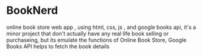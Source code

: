# BookNerd
 online book store web app , using html, css, js , and google books api, it's a minor project that don't actually have any real life book selling or purchaseing, but its emulate the functions of Online Book Store, Google Books API helps to fetch the book details 
